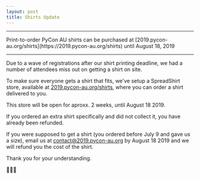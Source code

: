 ```yaml
---
layout: post
title: Shirts Update
---
```


<hr><span class="abstract">Print-to-order PyCon AU shirts can be purchased at [2019.pycon-au.org/shirts](https://2019.pycon-au.org/shirts) until August 18, 2019</span>
<hr>

Due to a wave of registrations after our shirt printing deadline, we had a number of attendees miss out on getting a shirt on site. 

To make sure everyone gets a shirt that fits, we've setup a SpreadShirt store, available at [2019.pycon-au.org/shirts](/shirts), where you can order a shirt delivered to you. 

This store will be open for aproxx. 2 weeks, until August 18 2019.

If you ordered an extra shirt specifically and did not collect it, you have already been refunded. 

If you were supposed to get a shirt (you ordered before July 9 and gave us a size), email us at [contact@2019.pycon-au.org](mailto:contact@2019.pycon-au.org) by August 18 2019 and we will refund you the cost of the shirt. 

Thank you for your understanding. 

🐍💛💚
